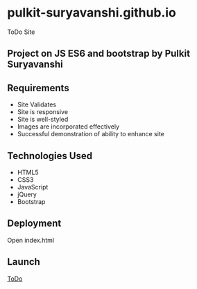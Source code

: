 # pulkit-suryavanshi.github.io
ToDo Site
## Project on JS ES6 and bootstrap by Pulkit Suryavanshi


## Requirements

* Site Validates
* Site is responsive
* Site is well-styled
* Images are incorporated effectively
* Successful demonstration of ability to enhance site

## Technologies Used
* HTML5
* CSS3
* JavaScript
* jQuery
* Bootstrap

## Deployment
Open index.html

## Launch
[ToDo](https://pulkit-suryavanshi.github.io/todo/)
